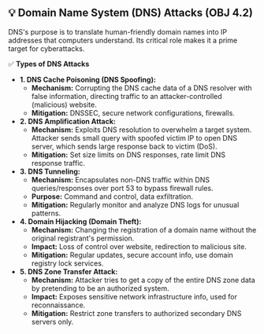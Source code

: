 ## 💡 Domain Name System (DNS) Attacks (OBJ 4.2)

DNS's purpose is to translate human-friendly domain names into IP addresses that computers understand. Its critical role makes it a prime target for cyberattacks.

✅ **Types of DNS Attacks**
- **1. DNS Cache Poisoning (DNS Spoofing):**
  - **Mechanism:** Corrupting the DNS cache data of a DNS resolver with false information, directing traffic to an attacker-controlled (malicious) website.
  - **Mitigation:** DNSSEC, secure network configurations, firewalls.
- **2. DNS Amplification Attack:**
  - **Mechanism:** Exploits DNS resolution to overwhelm a target system. Attacker sends small query with spoofed victim IP to open DNS server, which sends large response back to victim (DoS).
  - **Mitigation:** Set size limits on DNS responses, rate limit DNS response traffic.
- **3. DNS Tunneling:**
  - **Mechanism:** Encapsulates non-DNS traffic within DNS queries/responses over port 53 to bypass firewall rules.
  - **Purpose:** Command and control, data exfiltration.
  - **Mitigation:** Regularly monitor and analyze DNS logs for unusual patterns.
- **4. Domain Hijacking (Domain Theft):**
  - **Mechanism:** Changing the registration of a domain name without the original registrant's permission.
  - **Impact:** Loss of control over website, redirection to malicious site.
  - **Mitigation:** Regular updates, secure account info, use domain registry lock services.
- **5. DNS Zone Transfer Attack:**
  - **Mechanism:** Attacker tries to get a copy of the entire DNS zone data by pretending to be an authorized system.
  - **Impact:** Exposes sensitive network infrastructure info, used for reconnaissance.
  - **Mitigation:** Restrict zone transfers to authorized secondary DNS servers only.